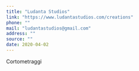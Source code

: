 ```yaml
---
title: "Ludanta Studios"
link: "https://www.ludantastudios.com/creations"
phone: ""
mail: "ludantastudios@gmail.com"
address: ""
source: ""
date: 2020-04-02
---
```


Cortometraggi
